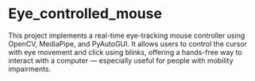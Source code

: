 # Eye_controlled_mouse
This project implements a real-time eye-tracking mouse controller using OpenCV, MediaPipe, and PyAutoGUI. It allows users to control the cursor with eye movement and click using blinks, offering a hands-free way to interact with a computer — especially useful for people with mobility impairments.
